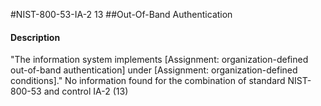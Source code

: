#NIST-800-53-IA-2 13
##Out-Of-Band Authentication
#### Description
"The information system implements [Assignment: organization-defined out-of-band authentication] under [Assignment: organization-defined conditions]."
No information found for the combination of standard NIST-800-53 and control IA-2 (13)

